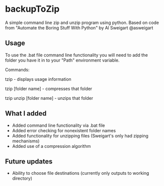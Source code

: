 # backupToZip
A simple command line zip and unzip program using python. 
Based on code from "Automate the Boring Stuff With Python" by Al Sweigart @asweigart

## Usage
To use the .bat file command line functionality you will need to add the folder you have it in to your "Path" environment variable.

Commands:

tzip                     - displays usage information

tzip [folder name]       - compresses that folder

tzip unzip [folder name] - unzips that folder

## What I added
* Added command line functionality via .bat file
* Added error checking for nonexistent folder names
* Added functionality for unzipping files (Sweigart's only had zipping mechanisms)
* Added use of a compression algorithm 

## Future updates
* Ability to choose file destinations (currently only outputs to working directory)

